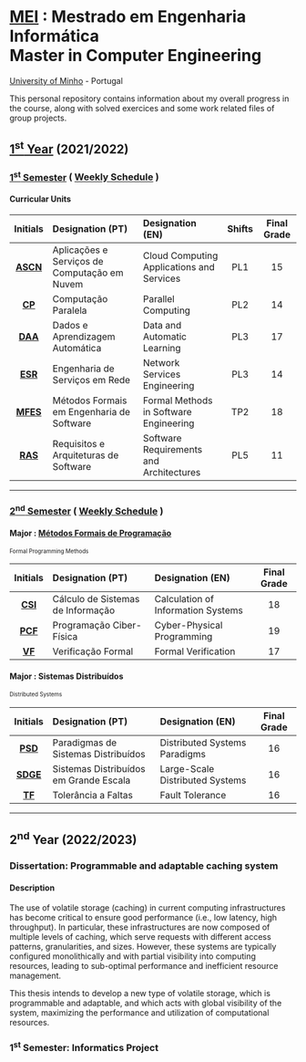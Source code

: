 [MEI](https://www.di.uminho.pt/mei.html) : Mestrado em Engenharia Informática <br>
Master in Computer Engineering 
==========
[University of Minho](https://www.uminho.pt/EN) - Portugal 


This personal repository contains information about my overall progress in the course, along with solved exercices and some work related files of group projects.

## [1<sup>st</sup> Year](1y) (2021/2022)

### [1<sup>st</sup> Semester](1y/1s) ( [Weekly Schedule](1y/1s/schedule/schedule_1y_1s.png) )


#### Curricular Units

| Initials| Designation (PT)| Designation (EN)| Shifts | Final Grade|
| :------:| :-----------| :-----------| :-: | :-----------:|
| [**ASCN**](1y/1s/ascn)| Aplicações e Serviços de Computação em Nuvem | Cloud Computing Applications and Services | PL1 | 15 |
| [**CP**](1y/1s/cp)    | Computação Paralela                          | Parallel Computing                        | PL2 | 14 |
| [**DAA**](1y/1s/daa)  | Dados e Aprendizagem Automática              | Data and Automatic Learning               | PL3 |17 |
| [**ESR**](1y/1s/esr)  | Engenharia de Serviços em Rede               | Network Services Engineering              | PL3 | 14 |
| [**MFES**](1y/1s/mfes)| Métodos Formais em Engenharia de Software    | Formal Methods in Software Engineering    | TP2 | 18 |
| [**RAS**](1y/1s/ras)  | Requisitos e Arquiteturas de Software        | Software Requirements and Architectures   | PL5 | 11 |

---

### [2<sup>nd</sup> Semester](1y/2s) ( [Weekly Schedule](1y/2s/schedule/schedule_1y_2s.png) )

#### Major : [**M**étodos **F**ormais de **P**rogramação](https://haslab.github.io/MFP/)
<sup><sub>Formal Programming Methods</sub></sup>

| Initials| Designation (PT)| Designation (EN)| Final Grade|
| :------:| :-----------| :-----------| :-----------:|
| [**CSI**](1y/2s/csi) | Cálculo de Sistemas de Informação | Calculation of Information Systems | 18 |
| [**PCF**](1y/2s/pcf) | Programação Ciber-Física | Cyber-Physical Programming | 19 |
| [**VF**](1y/2s/vf)   | Verificação Formal | Formal Verification | 17 |

#### Major : **S**istemas **D**istribuídos
<sup><sub>Distributed Systems</sub></sup>

| Initials| Designation (PT)| Designation (EN)| Final Grade|
| :------:| :-----------| :-----------| :-----------:|
| [**PSD**](1y/2s/psd)   | Paradigmas de Sistemas Distribuídos | Distributed Systems Paradigms | 16 |
| [**SDGE**](1y/2s/sdge) | Sistemas Distribuídos em Grande Escala | Large-Scale Distributed Systems | 16 |
| [**TF**](1y/2s/tf)     | Tolerância a Faltas | Fault Tolerance | 16 |

---


## 2<sup>nd</sup> Year (2022/2023)

### Dissertation: Programmable and adaptable caching system

#### Description

The use of volatile storage (caching) in current computing infrastructures has become critical to ensure good performance (i.e., low latency, high throughput). In particular, these infrastructures are now composed of multiple levels of caching, which serve requests with different access patterns, granularities, and sizes. However, these systems are typically configured monolithically and with partial visibility into computing resources, leading to sub-optimal performance and inefficient resource management.

This thesis intends to develop a new type of volatile storage, which is programmable and adaptable, and which acts with global visibility of the system, maximizing the performance and utilization of computational resources.

### 1<sup>st</sup> Semester: Informatics Project
